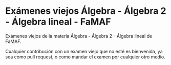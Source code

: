 # Exámenes viejos Álgebra - Álgebra 2 - Álgebra lineal - FaMAF

Exámenes viejos de la materia Álgebra - Álgebra 2 - Álgebra lineal de FaMAF.

Cualquier contribución con un examen viejo que no esté es bienvenida, ya sea como pull request, o como mandar el examen por cualquier otro medio.



